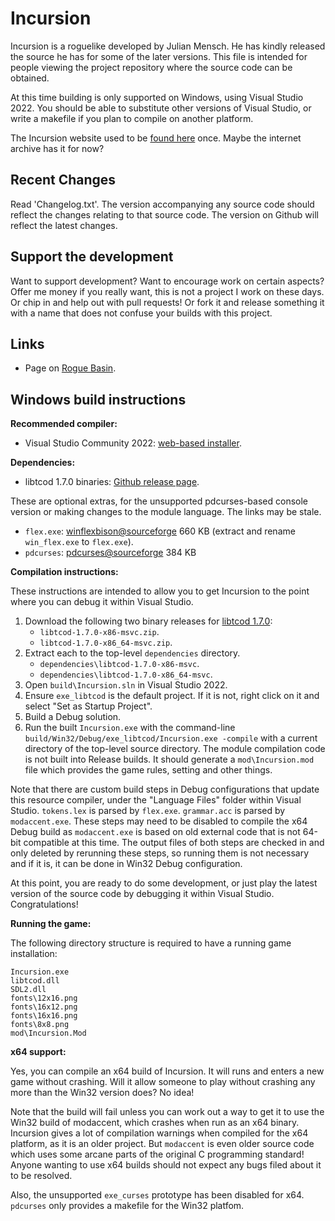 Incursion
=========

Incursion is a roguelike developed by Julian Mensch.  He has kindly released the source he has for some of the later versions.  This file is intended for people viewing the project repository where the source code can be obtained.

At this time building is only supported on Windows, using Visual Studio 2022.  You should be able to substitute other versions of Visual Studio, or write a makefile if you plan to compile on another platform.

The Incursion website used to be [found here](http://incursion-roguelike.net) once. Maybe the internet archive has it for now?

Recent Changes
--------------

Read 'Changelog.txt'.  The version accompanying any source code should reflect the changes relating to that source code. The version on Github will reflect the latest changes.

Support the development
-----------------------

Want to support development?  Want to encourage work on certain aspects? Offer me money if you really want, this is not a project I work on these days. Or chip in and help out with pull requests! Or fork it and release something it with a name that does not confuse your builds with this project.

Links
-----

 * Page on [Rogue Basin](https://www.roguebasin.com/index.php?title=Incursion).

Windows build instructions
--------------------------

**Recommended compiler:**

  * Visual Studio Community 2022: [web-based installer](https://visualstudio.microsoft.com/downloads/#d-community).

**Dependencies:**

  * libtcod 1.7.0 binaries: [Github release page](https://github.com/libtcod/libtcod/releases/tag/1.7.0).

These are optional extras, for the unsupported pdcurses-based console version or making changes to the module language. The links may be stale.

  * `flex.exe`: [winflexbison@sourceforge](http://sourceforge.net/projects/winflexbison/) 660 KB (extract and rename `win_flex.exe` to `flex.exe`).
  * `pdcurses`: [pdcurses@sourceforge](http://pdcurses.sourceforge.net) 384 KB

**Compilation instructions:**

These instructions are intended to allow you to get Incursion to the point where you can debug it within Visual Studio.

1. Download the following two binary releases for [libtcod 1.7.0](https://github.com/libtcod/libtcod/releases/tag/1.7.0):
   * `libtcod-1.7.0-x86-msvc.zip`.
   * `libtcod-1.7.0-x86_64-msvc.zip`.
2. Extract each to the top-level `dependencies` directory.
   * `dependencies\libtcod-1.7.0-x86-msvc`.
   * `dependencies\libtcod-1.7.0-x86_64-msvc`.
3. Open `build\Incursion.sln` in Visual Studio 2022.
4. Ensure `exe_libtcod` is the default project. If it is not, right click on it and select "Set as Startup Project".
5. Build a Debug solution.
6. Run the built `Incursion.exe` with the command-line `build/Win32/Debug/exe_libtcod/Incursion.exe -compile` with a current directory of the top-level source directory. The module compilation code is not built into Release builds. It should generate a `mod\Incursion.mod` file which provides the game rules, setting and other things.

Note that there are custom build steps in Debug configurations that update this resource compiler, under the "Language Files" folder within Visual Studio. `tokens.lex` is parsed by `flex.exe`. `grammar.acc` is parsed by `modaccent.exe`. These steps may need to be disabled to compile the x64 Debug build as `modaccent.exe` is based on old external code that is not 64-bit compatible at this time. The output files of both steps are checked in and only deleted by rerunning these steps, so running them is not necessary and if it is, it can be done in Win32 Debug configuration.

At this point, you are ready to do some development, or just play the latest version of the source code by debugging it within Visual Studio.  Congratulations!

**Running the game:**

The following directory structure is required to have a running game installation:

```
Incursion.exe
libtcod.dll
SDL2.dll
fonts\12x16.png
fonts\16x12.png
fonts\16x16.png
fonts\8x8.png
mod\Incursion.Mod
```


**x64 support:**

Yes, you can compile an x64 build of Incursion. It will runs and enters a new game without crashing.  Will it allow someone to play without crashing any more than the Win32 version does?  No idea!

Note that the build will fail unless you can work out a way to get it to use the Win32 build of modaccent, which crashes when run as an x64 binary.  Incursion gives a lot of compilation warnings when compiled for the x64 platform, as it is an older project.  But `modaccent` is even older source code which uses some arcane parts of the original C programming standard!  Anyone wanting to use x64 builds should not expect any bugs filed about it to be resolved.

Also, the unsupported `exe_curses` prototype has been disabled for x64.  `pdcurses` only provides a makefile for the Win32 platfom.